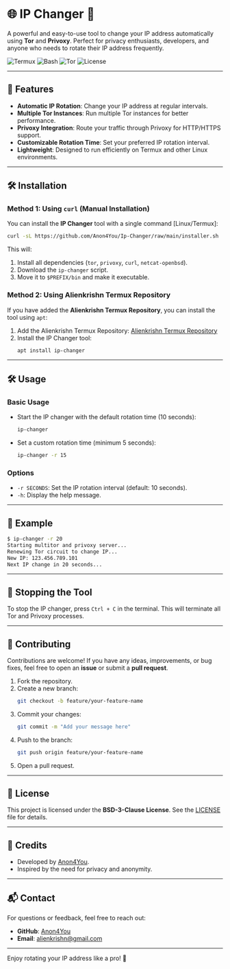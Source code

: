 # 🌐 IP Changer 🔄

A powerful and easy-to-use tool to change your IP address automatically using **Tor** and **Privoxy**. Perfect for privacy enthusiasts, developers, and anyone who needs to rotate their IP address frequently.

![Termux](https://img.shields.io/badge/Termux-000000?style=for-the-badge&logo=termux&logoColor=white)
![Bash](https://img.shields.io/badge/Bash-4EAA25?style=for-the-badge&logo=gnu-bash&logoColor=white)
![Tor](https://img.shields.io/badge/Tor-7D4698?style=for-the-badge&logo=tor-project&logoColor=white)
![License](https://img.shields.io/badge/License-BSD--3--Clause-blue?style=for-the-badge)

---

## 🚀 Features

- **Automatic IP Rotation**: Change your IP address at regular intervals.
- **Multiple Tor Instances**: Run multiple Tor instances for better performance.
- **Privoxy Integration**: Route your traffic through Privoxy for HTTP/HTTPS support.
- **Customizable Rotation Time**: Set your preferred IP rotation interval.
- **Lightweight**: Designed to run efficiently on Termux and other Linux environments.

---

## 🛠 Installation

### Method 1: Using `curl` (Manual Installation)

You can install the **IP Changer** tool with a single command [Linux/Termux]:

```bash
curl -sL https://github.com/Anon4You/Ip-Changer/raw/main/installer.sh | bash
```

This will:
1. Install all dependencies (`tor`, `privoxy`, `curl`, `netcat-openbsd`).
2. Download the `ip-changer` script.
3. Move it to `$PREFIX/bin` and make it executable.

### Method 2: Using Alienkrishn Termux Repository

If you have added the **Alienkrishn Termux Repository**, you can install the tool using `apt`:

1. Add the Alienkrishn Termux Repository: [Alienkrishn Termux Repository](https://anon4you.github.io/alienkrishn)
2. Install the IP Changer tool:
   ```bash
   apt install ip-changer
   ```

---

## 🛠 Usage

### Basic Usage

- Start the IP changer with the default rotation time (10 seconds):
  ```bash
  ip-changer
  ```

- Set a custom rotation time (minimum 5 seconds):
  ```bash
  ip-changer -r 15
  ```

### Options

- `-r SECONDS`: Set the IP rotation interval (default: 10 seconds).
- `-h`: Display the help message.

---

## 📝 Example

```bash
$ ip-changer -r 20
Starting multitor and privoxy server...
Renewing Tor circuit to change IP...
New IP: 123.456.789.101
Next IP change in 20 seconds...
```

---

## 🛑 Stopping the Tool

To stop the IP changer, press `Ctrl + C` in the terminal. This will terminate all Tor and Privoxy processes.

---

## 🤝 Contributing

Contributions are welcome! If you have any ideas, improvements, or bug fixes, feel free to open an **issue** or submit a **pull request**.

1. Fork the repository.
2. Create a new branch:
   ```bash
   git checkout -b feature/your-feature-name
   ```
3. Commit your changes:
   ```bash
   git commit -m "Add your message here"
   ```
4. Push to the branch:
   ```bash
   git push origin feature/your-feature-name
   ```
5. Open a pull request.

---

## 📜 License

This project is licensed under the **BSD-3-Clause License**. See the [LICENSE](LICENSE) file for details.

---

## 🙏 Credits

- Developed by [Anon4You](https://github.com/Anon4You).
- Inspired by the need for privacy and anonymity.

---

## 📬 Contact

For questions or feedback, feel free to reach out:

- **GitHub**: [Anon4You](https://github.com/Anon4You)
- **Email**: alienkrishn@gmail.com

---

Enjoy rotating your IP address like a pro! 🎉
